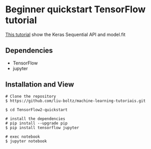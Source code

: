 # Beginner quickstart TensorFlow tutorial

[This tutorial](https://www.tensorflow.org/tutorials/quickstart/beginner) show the Keras Sequential API and model.fit

## Dependencies
- TensorFlow
- jupyter

## Installation and View

```
# Clone the repository
$ https://github.com/liu-boltz/machine-learning-tutoriais.git

$ cd TensorFlow2-quickstart

# install the dependencies
# pip install --upgrade pip
$ pip install tensorflow jupyter

# exec notebook
$ jupyter notebook
```
